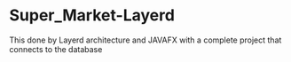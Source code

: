 # Super_Market-Layerd
This done by Layerd architecture and JAVAFX with a complete project that connects to the database

